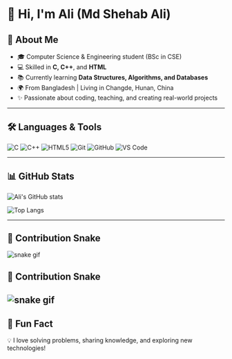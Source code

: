 # 👋 Hi, I'm Ali (Md Shehab Ali)  

## 🚀 About Me  
- 🎓 Computer Science & Engineering student (BSc in CSE)  
- 💻 Skilled in **C, C++**, and **HTML**  
- 📚 Currently learning **Data Structures, Algorithms, and Databases**  
- 🌍 From Bangladesh | Living in Changde, Hunan, China  
- ✨ Passionate about coding, teaching, and creating real-world projects  

---

## 🛠 Languages & Tools  
![C](https://img.shields.io/badge/-C-00599C?style=for-the-badge&logo=c&logoColor=white)
![C++](https://img.shields.io/badge/-C++-00599C?style=for-the-badge&logo=c%2B%2B&logoColor=white)
![HTML5](https://img.shields.io/badge/-HTML5-E34F26?style=for-the-badge&logo=html5&logoColor=white)
![Git](https://img.shields.io/badge/-Git-F05032?style=for-the-badge&logo=git&logoColor=white)
![GitHub](https://img.shields.io/badge/-GitHub-181717?style=for-the-badge&logo=github&logoColor=white)
![VS Code](https://img.shields.io/badge/-VS%20Code-007ACC?style=for-the-badge&logo=visual-studio-code&logoColor=white)

---

## 📊 GitHub Stats  
![Ali's GitHub stats](https://github-readme-stats.vercel.app/api?username=SHEHAB113556&show_icons=true&theme=tokyonight)  

![Top Langs](https://github-readme-stats.vercel.app/api/top-langs/?username=SHEHAB113556&layout=compact&theme=tokyonight)  

---

## 🐍 Contribution Snake  
![snake gif](https://github.com/SHEHAB113556/SHEHAB113556/blob/output/github-contribution-grid-snake.svg)
## 🐍 Contribution Snake
![snake gif](https://github.com/SHEHAB113556/SHEHAB113556/blob/output/snake.svg)
---

## 🌱 Fun Fact  
💡 I love solving problems, sharing knowledge, and exploring new technologies!  
